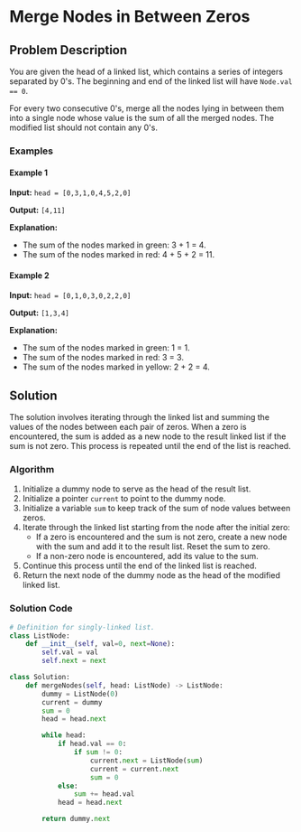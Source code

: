 # Merge Nodes in Between Zeros

## Problem Description

You are given the head of a linked list, which contains a series of integers separated by 0's. The beginning and end of the linked list will have `Node.val == 0`.

For every two consecutive 0's, merge all the nodes lying in between them into a single node whose value is the sum of all the merged nodes. The modified list should not contain any 0's.

### Examples

#### Example 1

**Input:** `head = [0,3,1,0,4,5,2,0]`

**Output:** `[4,11]`

**Explanation:**
- The sum of the nodes marked in green: 3 + 1 = 4.
- The sum of the nodes marked in red: 4 + 5 + 2 = 11.

#### Example 2

**Input:** `head = [0,1,0,3,0,2,2,0]`

**Output:** `[1,3,4]`

**Explanation:**
- The sum of the nodes marked in green: 1 = 1.
- The sum of the nodes marked in red: 3 = 3.
- The sum of the nodes marked in yellow: 2 + 2 = 4.

## Solution

The solution involves iterating through the linked list and summing the values of the nodes between each pair of zeros. When a zero is encountered, the sum is added as a new node to the result linked list if the sum is not zero. This process is repeated until the end of the list is reached.

### Algorithm

1. Initialize a dummy node to serve as the head of the result list.
2. Initialize a pointer `current` to point to the dummy node.
3. Initialize a variable `sum` to keep track of the sum of node values between zeros.
4. Iterate through the linked list starting from the node after the initial zero:
    - If a zero is encountered and the sum is not zero, create a new node with the sum and add it to the result list. Reset the sum to zero.
    - If a non-zero node is encountered, add its value to the sum.
5. Continue this process until the end of the linked list is reached.
6. Return the next node of the dummy node as the head of the modified linked list.

### Solution Code

```python
# Definition for singly-linked list.
class ListNode:
    def __init__(self, val=0, next=None):
        self.val = val
        self.next = next

class Solution:
    def mergeNodes(self, head: ListNode) -> ListNode:
        dummy = ListNode(0)  
        current = dummy  
        sum = 0  
        head = head.next  

        while head:
            if head.val == 0:
                if sum != 0: 
                    current.next = ListNode(sum)
                    current = current.next  
                    sum = 0  
            else:
                sum += head.val
            head = head.next 

        return dummy.next 
